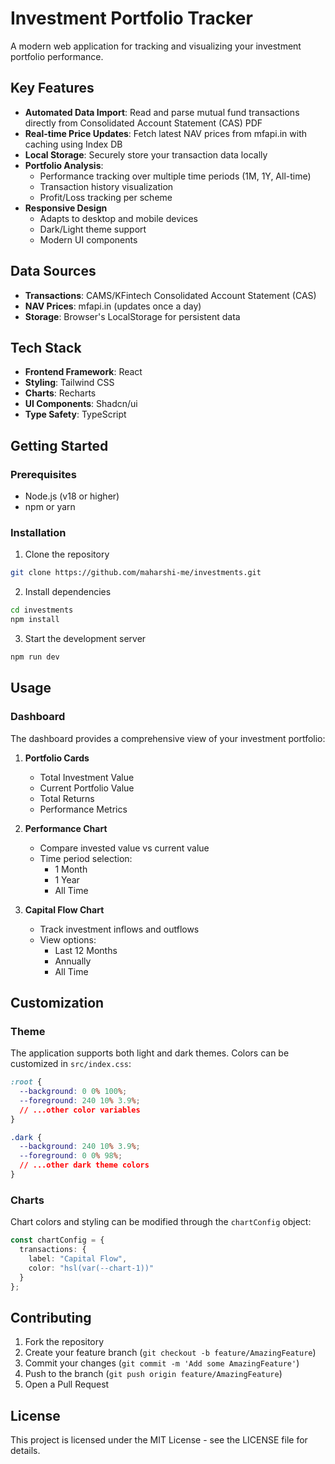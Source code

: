 # Investment Portfolio Tracker

A modern web application for tracking and visualizing your investment portfolio performance.

## Key Features
- **Automated Data Import**: Read and parse mutual fund transactions directly from Consolidated Account Statement (CAS) PDF
- **Real-time Price Updates**: Fetch latest NAV prices from mfapi.in with caching using Index DB
- **Local Storage**: Securely store your transaction data locally
- **Portfolio Analysis**:
  - Performance tracking over multiple time periods (1M, 1Y, All-time)
  - Transaction history visualization
  - Profit/Loss tracking per scheme
- **Responsive Design**
  - Adapts to desktop and mobile devices
  - Dark/Light theme support
  - Modern UI components

## Data Sources
- **Transactions**: CAMS/KFintech Consolidated Account Statement (CAS)
- **NAV Prices**: mfapi.in (updates once a day)
- **Storage**: Browser's LocalStorage for persistent data


## Tech Stack

- **Frontend Framework**: React
- **Styling**: Tailwind CSS
- **Charts**: Recharts
- **UI Components**: Shadcn/ui
- **Type Safety**: TypeScript


## Getting Started

### Prerequisites

- Node.js (v18 or higher)
- npm or yarn

### Installation

1. Clone the repository
```bash
git clone https://github.com/maharshi-me/investments.git
```

2. Install dependencies
```bash
cd investments
npm install
```

3. Start the development server
```bash
npm run dev
```

## Usage

### Dashboard

The dashboard provides a comprehensive view of your investment portfolio:

1. **Portfolio Cards**
   - Total Investment Value
   - Current Portfolio Value
   - Total Returns
   - Performance Metrics

2. **Performance Chart**
   - Compare invested value vs current value
   - Time period selection:
     - 1 Month
     - 1 Year
     - All Time

3. **Capital Flow Chart**
   - Track investment inflows and outflows
   - View options:
     - Last 12 Months
     - Annually
     - All Time


## Customization

### Theme

The application supports both light and dark themes. Colors can be customized in `src/index.css`:

```css
:root {
  --background: 0 0% 100%;
  --foreground: 240 10% 3.9%;
  // ...other color variables
}

.dark {
  --background: 240 10% 3.9%;
  --foreground: 0 0% 98%;
  // ...other dark theme colors
}
```

### Charts

Chart colors and styling can be modified through the `chartConfig` object:

```typescript
const chartConfig = {
  transactions: {
    label: "Capital Flow",
    color: "hsl(var(--chart-1))"
  }
};
```

## Contributing

1. Fork the repository
2. Create your feature branch (`git checkout -b feature/AmazingFeature`)
3. Commit your changes (`git commit -m 'Add some AmazingFeature'`)
4. Push to the branch (`git push origin feature/AmazingFeature`)
5. Open a Pull Request

## License

This project is licensed under the MIT License - see the LICENSE file for details.